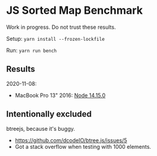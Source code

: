 # JS Sorted Map Benchmark

Work in progress.  Do not trust these results.

Setup: `yarn install --frozen-lockfile`

Run: `yarn run bench`

## Results

2020-11-08:
- MacBook Pro 13" 2016: [Node 14.15.0](results/2020-11-08-Node-14.15.0-MacBook-Pro-13-2016.txt)

## Intentionally excluded

btreejs, because it's buggy.
- https://github.com/dcodeIO/btree.js/issues/5
- Got a stack overflow when testing with 1000 elements.
